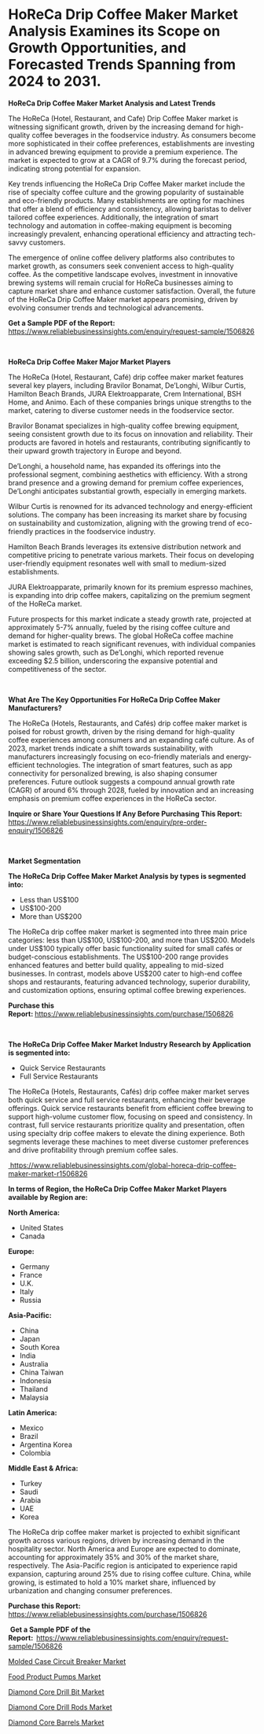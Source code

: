 <p><h1>HoReCa Drip Coffee Maker Market Analysis Examines its Scope on Growth Opportunities, and Forecasted Trends Spanning from 2024 to 2031.</h1></p><p><strong>HoReCa Drip Coffee Maker Market Analysis and Latest Trends</strong></p>
<p><p>The HoReCa (Hotel, Restaurant, and Cafe) Drip Coffee Maker market is witnessing significant growth, driven by the increasing demand for high-quality coffee beverages in the foodservice industry. As consumers become more sophisticated in their coffee preferences, establishments are investing in advanced brewing equipment to provide a premium experience. The market is expected to grow at a CAGR of 9.7% during the forecast period, indicating strong potential for expansion.</p><p>Key trends influencing the HoReCa Drip Coffee Maker market include the rise of specialty coffee culture and the growing popularity of sustainable and eco-friendly products. Many establishments are opting for machines that offer a blend of efficiency and consistency, allowing baristas to deliver tailored coffee experiences. Additionally, the integration of smart technology and automation in coffee-making equipment is becoming increasingly prevalent, enhancing operational efficiency and attracting tech-savvy customers.</p><p>The emergence of online coffee delivery platforms also contributes to market growth, as consumers seek convenient access to high-quality coffee. As the competitive landscape evolves, investment in innovative brewing systems will remain crucial for HoReCa businesses aiming to capture market share and enhance customer satisfaction. Overall, the future of the HoReCa Drip Coffee Maker market appears promising, driven by evolving consumer trends and technological advancements.</p></p>
<p><strong>Get a Sample PDF of the Report:&nbsp;</strong> <a href="https://www.reliablebusinessinsights.com/enquiry/request-sample/1506826?utm_campaign=1605&utm_medium=2&utm_source=Github&utm_content=ia&utm_term=18102024&utm_id=horeca-drip-coffee-maker">https://www.reliablebusinessinsights.com/enquiry/request-sample/1506826</a></p>
<p>&nbsp;</p>
<p><strong>HoReCa Drip Coffee Maker Major Market Players</strong></p>
<p><p>The HoReCa (Hotel, Restaurant, Café) drip coffee maker market features several key players, including Bravilor Bonamat, De’Longhi, Wilbur Curtis, Hamilton Beach Brands, JURA Elektroapparate, Crem International, BSH Home, and Animo. Each of these companies brings unique strengths to the market, catering to diverse customer needs in the foodservice sector.</p><p>Bravilor Bonamat specializes in high-quality coffee brewing equipment, seeing consistent growth due to its focus on innovation and reliability. Their products are favored in hotels and restaurants, contributing significantly to their upward growth trajectory in Europe and beyond.</p><p>De’Longhi, a household name, has expanded its offerings into the professional segment, combining aesthetics with efficiency. With a strong brand presence and a growing demand for premium coffee experiences, De’Longhi anticipates substantial growth, especially in emerging markets.</p><p>Wilbur Curtis is renowned for its advanced technology and energy-efficient solutions. The company has been increasing its market share by focusing on sustainability and customization, aligning with the growing trend of eco-friendly practices in the foodservice industry.</p><p>Hamilton Beach Brands leverages its extensive distribution network and competitive pricing to penetrate various markets. Their focus on developing user-friendly equipment resonates well with small to medium-sized establishments.</p><p>JURA Elektroapparate, primarily known for its premium espresso machines, is expanding into drip coffee makers, capitalizing on the premium segment of the HoReCa market.</p><p>Future prospects for this market indicate a steady growth rate, projected at approximately 5-7% annually, fueled by the rising coffee culture and demand for higher-quality brews. The global HoReCa coffee machine market is estimated to reach significant revenues, with individual companies showing sales growth, such as De’Longhi, which reported revenue exceeding $2.5 billion, underscoring the expansive potential and competitiveness of the sector.</p></p>
<p>&nbsp;</p>
<p><strong>What Are The Key Opportunities For HoReCa Drip Coffee Maker Manufacturers?</strong></p>
<p><p>The HoReCa (Hotels, Restaurants, and Cafés) drip coffee maker market is poised for robust growth, driven by the rising demand for high-quality coffee experiences among consumers and an expanding café culture. As of 2023, market trends indicate a shift towards sustainability, with manufacturers increasingly focusing on eco-friendly materials and energy-efficient technologies. The integration of smart features, such as app connectivity for personalized brewing, is also shaping consumer preferences. Future outlook suggests a compound annual growth rate (CAGR) of around 6% through 2028, fueled by innovation and an increasing emphasis on premium coffee experiences in the HoReCa sector.</p></p>
<p><strong>Inquire or Share Your Questions If Any Before Purchasing This Report:</strong> <a href="https://www.reliablebusinessinsights.com/enquiry/pre-order-enquiry/1506826?utm_campaign=1605&utm_medium=2&utm_source=Github&utm_content=ia&utm_term=18102024&utm_id=horeca-drip-coffee-maker">https://www.reliablebusinessinsights.com/enquiry/pre-order-enquiry/1506826</a></p>
<p>&nbsp;</p>
<p><strong>Market Segmentation</strong></p>
<p><strong>The HoReCa Drip Coffee Maker Market Analysis by types is segmented into:</strong></p>
<p><ul><li>Less than US$100</li><li>US$100-200</li><li>More than US$200</li></ul></p>
<p><p>The HoReCa drip coffee maker market is segmented into three main price categories: less than US$100, US$100-200, and more than US$200. Models under US$100 typically offer basic functionality suited for small cafés or budget-conscious establishments. The US$100-200 range provides enhanced features and better build quality, appealing to mid-sized businesses. In contrast, models above US$200 cater to high-end coffee shops and restaurants, featuring advanced technology, superior durability, and customization options, ensuring optimal coffee brewing experiences.</p></p>
<p><strong>Purchase this Report:&nbsp;</strong><a href="https://www.reliablebusinessinsights.com/purchase/1506826?utm_campaign=1605&utm_medium=2&utm_source=Github&utm_content=ia&utm_term=18102024&utm_id=horeca-drip-coffee-maker">https://www.reliablebusinessinsights.com/purchase/1506826</a></p>
<p>&nbsp;</p>
<p><strong>The HoReCa Drip Coffee Maker Market Industry Research by Application is segmented into:</strong></p>
<p><ul><li>Quick Service Restaurants</li><li>Full Service Restaurants</li></ul></p>
<p><p>The HoReCa (Hotels, Restaurants, Cafés) drip coffee maker market serves both quick service and full service restaurants, enhancing their beverage offerings. Quick service restaurants benefit from efficient coffee brewing to support high-volume customer flow, focusing on speed and consistency. In contrast, full service restaurants prioritize quality and presentation, often using specialty drip coffee makers to elevate the dining experience. Both segments leverage these machines to meet diverse customer preferences and drive profitability through premium coffee sales.</p></p>
<p><a href="https://www.reliablebusinessinsights.com/global-horeca-drip-coffee-maker-market-r1506826?utm_campaign=1605&utm_medium=2&utm_source=Github&utm_content=ia&utm_term=18102024&utm_id=horeca-drip-coffee-maker">&nbsp;https://www.reliablebusinessinsights.com/global-horeca-drip-coffee-maker-market-r1506826</a></p>
<p><strong>In terms of Region, the HoReCa Drip Coffee Maker Market Players available by Region are:</strong></p>
<p>
    <p> <strong> North America: </strong>
        <ul>
            <li>United States</li>
            <li>Canada</li>
        </ul>
        </p> 
    <p> <strong> Europe: </strong>
        <ul>
            <li>Germany</li>
            <li>France</li>
            <li>U.K.</li>
            <li>Italy</li>
            <li>Russia</li>
        </ul>
        </p> 
    <p> <strong> Asia-Pacific: </strong>
        <ul>
            <li>China</li>
            <li>Japan</li>
            <li>South Korea</li>
            <li>India</li>
            <li>Australia</li>
            <li>China Taiwan</li>
            <li>Indonesia</li>
            <li>Thailand</li>
            <li>Malaysia</li>
        </ul>
        </p> 
    <p> <strong> Latin America: </strong>
        <ul>
            <li>Mexico</li>
            <li>Brazil</li>
            <li>Argentina Korea</li>
            <li>Colombia</li>
        </ul>
        </p> 
    <p> <strong> Middle East & Africa: </strong>
        <ul>
            <li>Turkey</li>
            <li>Saudi</li>
            <li>Arabia</li>
            <li>UAE</li>
            <li>Korea</li>
        </ul>
    </p>
    </p>
<p><p>The HoReCa drip coffee maker market is projected to exhibit significant growth across various regions, driven by increasing demand in the hospitality sector. North America and Europe are expected to dominate, accounting for approximately 35% and 30% of the market share, respectively. The Asia-Pacific region is anticipated to experience rapid expansion, capturing around 25% due to rising coffee culture. China, while growing, is estimated to hold a 10% market share, influenced by urbanization and changing consumer preferences.</p></p>
<p><strong>Purchase this Report: </strong><a href="https://www.reliablebusinessinsights.com/purchase/1506826?utm_campaign=1605&utm_medium=2&utm_source=Github&utm_content=ia&utm_term=18102024&utm_id=horeca-drip-coffee-maker">https://www.reliablebusinessinsights.com/purchase/1506826</a></p>
<p>&nbsp;<strong>Get a Sample PDF of the Report:&nbsp;&nbsp;</strong><a href="https://www.reliablebusinessinsights.com/enquiry/request-sample/1506826?utm_campaign=1605&utm_medium=2&utm_source=Github&utm_content=ia&utm_term=18102024&utm_id=horeca-drip-coffee-maker">https://www.reliablebusinessinsights.com/enquiry/request-sample/1506826</a></p>
<p><strong></strong></p>
<p><p><a href="https://issuu.com/reportprime-2/docs/molded-case-circuit-breaker-market-_54e9ee47b848ce?utm_campaign=1605&utm_medium=2&utm_source=Github&utm_content=ia&utm_term=18102024&utm_id=horeca-drip-coffee-maker">Molded Case Circuit Breaker Market</a></p><p><a href="https://issuu.com/reportprime-2/docs/food-product-pumps-market-size-2030_c134f7bab05e0e?utm_campaign=1605&utm_medium=2&utm_source=Github&utm_content=ia&utm_term=18102024&utm_id=horeca-drip-coffee-maker">Food Product Pumps Market</a></p><p><a href="https://www.linkedin.com/pulse/diamond-core-drill-bit-market-outlook-current-assessment-future-6duoc?utm_campaign=1605&utm_medium=2&utm_source=Github&utm_content=ia&utm_term=18102024&utm_id=horeca-drip-coffee-maker">Diamond Core Drill Bit Market</a></p><p><a href="https://www.linkedin.com/pulse/diamond-core-drill-rods-market-outlook-current-assessment-jpiic?utm_campaign=1605&utm_medium=2&utm_source=Github&utm_content=ia&utm_term=18102024&utm_id=horeca-drip-coffee-maker">Diamond Core Drill Rods Market</a></p><p><a href="https://www.linkedin.com/pulse/competitive-intelligence-diamond-core-barrels-market-fk2hc?utm_campaign=1605&utm_medium=2&utm_source=Github&utm_content=ia&utm_term=18102024&utm_id=horeca-drip-coffee-maker">Diamond Core Barrels Market</a></p></p>